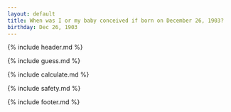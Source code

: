 ```yaml
---
layout: default
title: When was I or my baby conceived if born on December 26, 1903?
birthday: Dec 26, 1903
---
```


{% include header.md %}

{% include guess.md %}

{% include calculate.md %}

{% include safety.md %}

{% include footer.md %}



